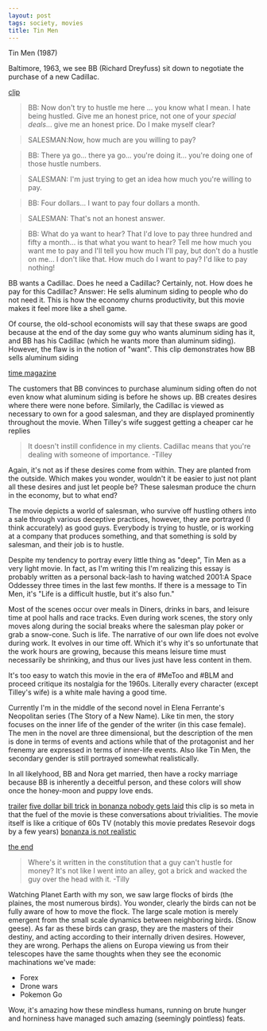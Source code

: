 ```yaml
---
layout: post
tags: society, movies
title: Tin Men
---
```

Tin Men (1987)

Baltimore, 1963, we see BB (Richard Dreyfuss) sit down to negotiate the purchase of a new Cadillac.

[clip](https://youtu.be/-eaPelZgeaA)

> BB: Now don't try to hustle me here ... you know what I mean. I hate being hustled. Give me an honest price, not one of your *special deals*... give me an honest price. Do I make myself clear?

> SALESMAN:Now, how much are you willing to pay?

> BB: There ya go... there ya go... you're doing it... you're doing one of those hustle numbers.

> SALESMAN: I'm just trying to get an idea how much you're willing to pay.

> BB: Four dollars... I want to pay four dollars a month.

> SALESMAN: That's not an honest answer.

> BB: What do ya want to hear? That I'd love to pay three hundred and fifty a month... is that what you want to hear? Tell me how much you want me to pay and I'll tell you how much I'll pay, but don't do a hustle on me... I don't like that. How much do I want to pay? I'd like to pay nothing!

BB wants a Cadillac.  Does he need a Cadillac?  Certainly, not. How does he pay for this Cadillac? Answer: He sells aluminum siding to people who do not need it. This is how the economy churns productivity, but this movie makes it feel more like a shell game.

Of course, the old-school economists will say that these swaps are good because at the end of the day some guy who wants aluminum siding has it, and BB has his Cadillac (which he wants more than aluminum siding). However, the flaw is in the notion of "want". This clip demonstrates how BB sells aluminum siding

[time magazine](https://youtu.be/dzUf_S6yZ0U)


 The customers that BB convinces to purchase aluminum siding often do not even know what aluminum siding is before he shows up. BB creates desires where there were none before. Similarly, the Cadillac is viewed as necessary to own for a good salesman, and they are displayed prominently throughout the movie. When Tilley's wife suggest getting a cheaper car he replies

 > It doesn't instill confidence in my clients. Cadillac means that you're dealing with someone of importance. -Tilley

 Again, it's not as if these desires come from within. They are planted from the outside.  Which makes you wonder, wouldn't it be easier to just not plant all these desires and just let people be? These salesman produce the churn in the economy, but to what end?

The movie depicts a world of salesman, who survive off hustling others into a sale through various deceptive practices, however, they are portrayed (I think accurately) as good guys. Everybody is trying to hustle, or is working at a company that produces something, and that something is sold by salesman, and their job is to hustle.

Despite my tendency to portray every little thing as "deep", Tin Men as a very light movie. In fact, as I'm writing this I'm realizing this essay is probably written as a personal back-lash to having watched 2001:A Space Oddessey three times in the last few months. If there is a message to Tin Men, it's "Life is a difficult hustle, but it's also fun."

Most of the scenes occur over meals in Diners, drinks in bars, and leisure time at pool halls and race tracks. Even during work scenes, the story only moves along during the social breaks where the salesman play poker or grab a snow-cone. Such is life. The narrative of our own life does not evolve during work. It evolves in our time off.  Which it's why it's so unfortunate that the work hours are growing, because this means leisure time must necessarily be shrinking, and thus our lives just have less content in them.

It's too easy to watch this movie in the era of #MeToo and #BLM and proceed critique its nostalgia for the 1960s. Literally every character (except Tilley's wife) is a white male having a good time.

Currently I'm in the middle of the second novel in Elena Ferrante's Neopolitan series (The Story of a New Name).  Like tin men, the story focuses on the inner life of the gender of the writer (in this case female). The men in the novel are three dimensional, but the description of the men is done in terms of events and actions while that of the protagonist and her frenemy are expressed in terms of inner-life events. Also like Tin Men, the secondary gender is still portrayed somewhat realistically.


In all likelyhood, BB and Nora get married, then have a rocky marriage because BB is inherently a deceitful person, and these colors will show once the honey-moon and puppy love ends.


[trailer](https://youtu.be/CnvXjCv089s)
[five dollar bill trick](https://youtu.be/8Hi59dtP60k)
[in bonanza nobody gets laid](https://youtu.be/psoaCxQ6u5w) this clip is so meta in that the fuel of the movie is these conversations about trivialities. The movie itself is like a critique of 60s TV (notably this movie predates Resevoir dogs by a few years)
[bonanza is not realistic](https://youtu.be/uJF--0xbjmQ)

[the end]()
> Where's it written in the constitution that a guy can't hustle for money? It's not like I went into an alley, got a brick and wacked the guy over the head with it. -Tilly


Watching Planet Earth with my son, we saw large flocks of birds (the plaines, the most numerous birds).  You wonder, clearly the birds can not be fully aware of how to move the flock.  The large scale motion is merely emergent from the small scale dynamics between neighboring birds. (Snow geese). As far as these birds can grasp, they are the masters of their destiny, and acting according to their internally driven desires.  However, they are wrong.  Perhaps the aliens on Europa viewing us from their telescopes have the same thoughts when they see the economic machinations we've made:
 - Forex
 - Drone wars
 - Pokemon Go

Wow, it's amazing how these mindless humans, running on brute hunger and horniness have managed such amazing (seemingly pointless) feats.
